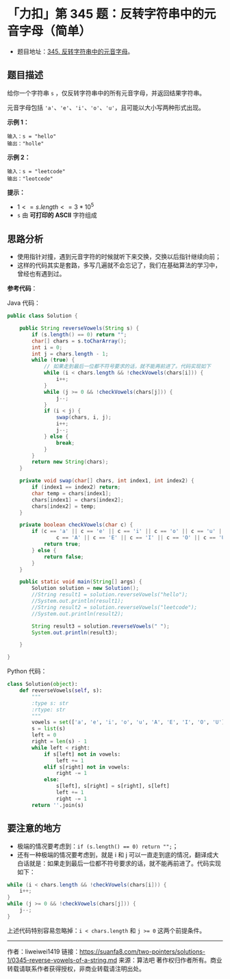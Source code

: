 # 「力扣」第 345 题：反转字符串中的元音字母（简单）

- 题目地址：[345. 反转字符串中的元音字母](https://leetcode-cn.com/problems/reverse-vowels-of-a-string/description/)。

## 题目描述

给你一个字符串 `s` ，仅反转字符串中的所有元音字母，并返回结果字符串。

元音字母包括 `'a'`、`'e'`、`'i'`、`'o'`、`'u'`，且可能以大小写两种形式出现。

**示例 1：**

```
输入：s = "hello"
输出："holle"
```

**示例 2：**

```
输入：s = "leetcode"
输出："leotcede"
```

**提示：**

- $1 <= s.length <= 3 * 10^5$
- `s` 由 **可打印的 ASCII** 字符组成

## 思路分析

- 使用指针对撞，遇到元音字符的时候就听下来交换，交换以后指针继续向前；
- 这样的代码其实是套路，多写几遍就不会忘记了，我们在基础算法的学习中，曾经也有遇到过。

**参考代码**：

Java 代码：
```java
public class Solution {

    public String reverseVowels(String s) {
        if (s.length() == 0) return "";
        char[] chars = s.toCharArray();
        int i = 0;
        int j = chars.length - 1;
        while (true) {
            // 如果走到最后一位都不符号要求的话，就不能再前进了。代码实现如下
            while (i < chars.length && !checkVowels(chars[i])) {
                i++;
            }
            while (j >= 0 && !checkVowels(chars[j])) {
                j--;
            }
            if (i < j) {
                swap(chars, i, j);
                i++;
                j--;
            } else {
                break;
            }
        }
        return new String(chars);
    }

    private void swap(char[] chars, int index1, int index2) {
        if (index1 == index2) return;
        char temp = chars[index1];
        chars[index1] = chars[index2];
        chars[index2] = temp;
    }

    private boolean checkVowels(char c) {
        if (c == 'a' || c == 'e' || c == 'i' || c == 'o' || c == 'u' ||
                c == 'A' || c == 'E' || c == 'I' || c == 'O' || c == 'U'   ) {
            return true;
        } else {
            return false;
        }
    }

    public static void main(String[] args) {
        Solution solution = new Solution();
        //String result1 = solution.reverseVowels("hello");
        //System.out.println(result1);
        //String result2 = solution.reverseVowels("leetcode");
        //System.out.println(result2);

        String result3 = solution.reverseVowels(" ");
        System.out.println(result3);

    }

}

````
Python 代码：
```python
class Solution(object):
    def reverseVowels(self, s):
        """
        :type s: str
        :rtype: str
        """
        vowels = set(['a', 'e', 'i', 'o', 'u', 'A', 'E', 'I', 'O', 'U'])
        s = list(s)
        left = 0
        right = len(s) - 1
        while left < right:
            if s[left] not in vowels:
                left += 1
            elif s[right] not in vowels:
                right -= 1
            else:
                s[left], s[right] = s[right], s[left]
                left += 1
                right -= 1
        return ''.join(s)
````

## 要注意的地方

- 极端的情况要考虑到：`if (s.length() == 0) return "";`；
- 还有一种极端的情况要考虑到，就是 i 和 j 可以一直走到底的情况，翻译成大白话就是：如果走到最后一位都不符号要求的话，就不能再前进了。代码实现如下：

```java
while (i < chars.length && !checkVowels(chars[i])) {
    i++;
}
while (j >= 0 && !checkVowels(chars[j])) {
    j--;
}
```

上述代码特别容易忽略掉：`i < chars.length` 和 `j >= 0` 这两个前提条件。



---

作者：liweiwei1419
链接：https://suanfa8.com/two-pointers/solutions-1/0345-reverse-vowels-of-a-string.md
来源：算法吧
著作权归作者所有。商业转载请联系作者获得授权，非商业转载请注明出处。